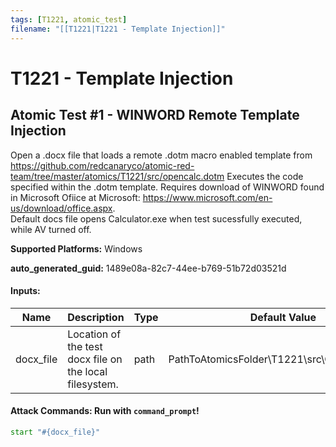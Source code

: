 ```yaml
---
tags: [T1221, atomic_test]
filename: "[[T1221|T1221 - Template Injection]]"
---
```

# T1221 - Template Injection

## Atomic Test #1 - WINWORD Remote Template Injection
Open a .docx file that loads a remote .dotm macro enabled template from https://github.com/redcanaryco/atomic-red-team/tree/master/atomics/T1221/src/opencalc.dotm 
Executes the code specified within the .dotm template.
Requires download of WINWORD found in Microsoft Ofiice at Microsoft: https://www.microsoft.com/en-us/download/office.aspx.  
Default docs file opens Calculator.exe when test sucessfully executed, while AV turned off.

**Supported Platforms:** Windows


**auto_generated_guid:** 1489e08a-82c7-44ee-b769-51b72d03521d





#### Inputs:
| Name | Description | Type | Default Value |
|------|-------------|------|---------------|
| docx_file | Location of the test docx file on the local filesystem. | path | PathToAtomicsFolder&#92;T1221&#92;src&#92;Calculator.docx|


#### Attack Commands: Run with `command_prompt`! 


```cmd
start "#{docx_file}"
```






<br/>
